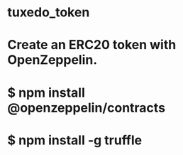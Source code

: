 # tuxedo_token
# Create an ERC20 token with OpenZeppelin.
# $ npm install @openzeppelin/contracts 
# $ npm install -g truffle
